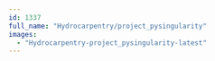```yaml
---
id: 1337
full_name: "Hydrocarpentry/project_pysingularity"
images: 
  - "Hydrocarpentry-project_pysingularity-latest"
---
```

